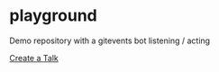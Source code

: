 # playground
Demo repository with a gitevents bot listening / acting

[Create a Talk](https://github.com/gitevents/playground/issues/new?title=Your%20Awesome%20Talk&body=---%0Alevel:%20beginner%20%7C%20advanced%20%7C%20expert%0Alanguage:%20en%20%7C%20es%0Atwitter:%20YourTwitterHandle%0Atags:%0A%20%20-%20hello%0A%20%20-%20node%0A---%0A%0AYour%20awesome%20talk%20description)

